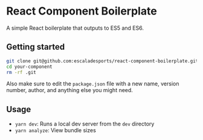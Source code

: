 # React Component Boilerplate

A simple React boilerplate that outputs to ES5 and ES6.

## Getting started

```bash
git clone git@github.com:escaladesports/react-component-boilerplate.git --depth=1 your-component
cd your-component
rm -rf .git
```

Also make sure to edit the `package.json` file with a new name, version number, author, and anything else you might need.

## Usage

- `yarn dev`: Runs a local dev server from the `dev` directory
- `yarn analyze`: View bundle sizes